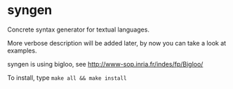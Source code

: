 syngen
======

Concrete syntax generator for textual languages.

More verbose description will be added later, by now you can take a look at examples.

syngen is using bigloo, see http://www-sop.inria.fr/indes/fp/Bigloo/

To install, type `make all && make install`